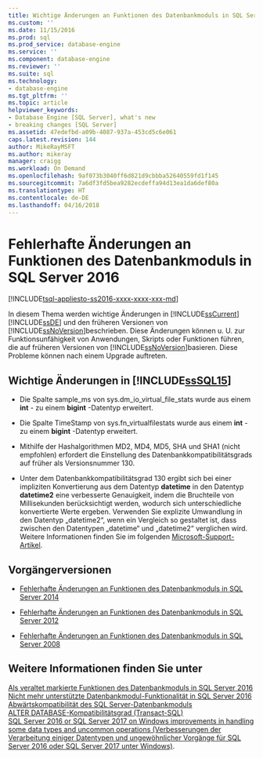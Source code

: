 ```yaml
---
title: Wichtige Änderungen an Funktionen des Datenbankmoduls in SQL Server 2016 | Microsoft-Dokumentation
ms.custom: ''
ms.date: 11/15/2016
ms.prod: sql
ms.prod_service: database-engine
ms.service: ''
ms.component: database-engine
ms.reviewer: ''
ms.suite: sql
ms.technology:
- database-engine
ms.tgt_pltfrm: ''
ms.topic: article
helpviewer_keywords:
- Database Engine [SQL Server], what's new
- breaking changes [SQL Server]
ms.assetid: 47edefbd-a09b-4087-937a-453cd5c6e061
caps.latest.revision: 144
author: MikeRayMSFT
ms.author: mikeray
manager: craigg
ms.workload: On Demand
ms.openlocfilehash: 9af073b3040ff6d821d9cbbba52640559fd1f145
ms.sourcegitcommit: 7a6df3fd5bea9282ecdeffa94d13ea1da6def80a
ms.translationtype: HT
ms.contentlocale: de-DE
ms.lasthandoff: 04/16/2018
---
```

# <a name="breaking-changes-to-database-engine-features-in-sql-server-2016"></a>Fehlerhafte Änderungen an Funktionen des Datenbankmoduls in SQL Server 2016
[!INCLUDE[tsql-appliesto-ss2016-xxxx-xxxx-xxx-md](../includes/tsql-appliesto-ss2016-xxxx-xxxx-xxx-md.md)]

  In diesem Thema werden wichtige Änderungen in [!INCLUDE[ssCurrent](../includes/sscurrent-md.md)][!INCLUDE[ssDE](../includes/ssde-md.md)] und den früheren Versionen von [!INCLUDE[ssNoVersion](../includes/ssnoversion-md.md)]beschrieben. Diese Änderungen können u. U. zur Funktionsunfähigkeit von Anwendungen, Skripts oder Funktionen führen, die auf früheren Versionen von [!INCLUDE[ssNoVersion](../includes/ssnoversion-md.md)]basieren. Diese Probleme können nach einem Upgrade auftreten.  
  
##  <a name="SQL15"></a> Wichtige Änderungen in [!INCLUDE[ssSQL15](../includes/sssql15-md.md)]  
  
-   Die Spalte sample_ms von sys.dm_io_virtual_file_stats wurde aus einem **int** - zu einem **bigint** -Datentyp erweitert.  
  
-   Die Spalte TimeStamp von sys.fn_virtualfilestats wurde aus einem **int** - zu einem **bigint** -Datentyp erweitert.  

-   Mithilfe der Hashalgorithmen MD2, MD4, MD5, SHA und SHA1 (nicht empfohlen) erfordert die Einstellung des Datenbankkompatibilitätsgrads auf früher als Versionsnummer 130.  

-   Unter dem Datenbankkompatibilitätsgrad 130 ergibt sich bei einer impliziten Konvertierung aus dem Datentyp **datetime** in den Datentyp **datetime2** eine verbesserte Genauigkeit, indem die Bruchteile von Millisekunden berücksichtigt werden, wodurch sich unterschiedliche konvertierte Werte ergeben. Verwenden Sie explizite Umwandlung in den Datentyp „datetime2“, wenn ein Vergleich so gestaltet ist, dass zwischen den Datentypen „datetime“ und „datetime2“ verglichen wird. Weitere Informationen finden Sie im folgenden [Microsoft-Support-Artikel](http://support.microsoft.com/help/4010261).
  
## <a name="previous-versions"></a>Vorgängerversionen  
  
-   [Fehlerhafte Änderungen an Funktionen des Datenbankmoduls in SQL Server 2014](https://msdn.microsoft.com/library/ms143179\(v=sql.120\))  
  
-   [Fehlerhafte Änderungen an Funktionen des Datenbankmoduls in SQL Server 2012](https://msdn.microsoft.com/library/ms143179\(v=sql.110\))  
  
-   [Fehlerhafte Änderungen an Funktionen des Datenbankmoduls in SQL Server 2008](https://msdn.microsoft.com/library/ms143179\(v=sql.100\))  
  
## <a name="see-also"></a>Weitere Informationen finden Sie unter  
 [Als veraltet markierte Funktionen des Datenbankmoduls in SQL Server 2016](../database-engine/deprecated-database-engine-features-in-sql-server-2016.md)   
 [Nicht mehr unterstützte Datenbankmodul-Funktionalität in SQL Server 2016](../database-engine/discontinued-database-engine-functionality-in-sql-server-2016.md)   
 [Abwärtskompatibilität des SQL Server-Datenbankmoduls](../database-engine/sql-server-database-engine-backward-compatibility.md)   
 [ALTER DATABASE-Kompatibilitätsgrad &#40;Transact-SQL&#41;](../t-sql/statements/alter-database-transact-sql-compatibility-level.md)   
 [SQL Server 2016 or SQL Server 2017 on Windows improvements in handling some data types and uncommon operations (Verbesserungen der Verarbeitung einiger Datentypen und ungewöhnlicher Vorgänge für SQL Server 2016 oder SQL Server 2017 unter Windows)](http://support.microsoft.com/help/4010261).
  
  
